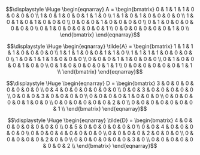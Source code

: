 $$\displaystyle \Huge \begin{eqnarray} 
A = \begin{bmatrix}  
0 & 1 & 1 & 1 & 0 & 0 & 0 & 0 \\ 
1 & 0 & 1 & 0 & 0 & 1 & 1 & 0 \\ 
1 & 1 & 0 & 1 & 0 & 0 & 0 & 0 \\ 
1 & 0 & 1 & 0 & 1 & 0 & 0 & 0 \\ 
0 & 0 & 0 & 1 & 0 & 0 & 0 & 0 \\ 
0 & 1 & 0 & 0 & 0 & 0 & 0 & 0 \\ 
0 & 1 & 0 & 0 & 0 & 0 & 0 & 1 \\ 
0 & 0 & 0 & 0 & 0 & 0 & 1 & 0 \\ 
\end{bmatrix}
\end{eqnarray}$$

$$\displaystyle \Huge \begin{eqnarray} 
\tilde{A} = \begin{bmatrix}  
1 & 1 & 1 & 1 & 0 & 0 & 0 & 0 \\ 
1 & 1 & 1 & 0 & 0 & 1 & 1 & 0 \\ 
1 & 1 & 1 & 1 & 0 & 0 & 0 & 0 \\ 
1 & 0 & 1 & 1 & 1 & 0 & 0 & 0 \\ 
0 & 0 & 0 & 1 & 1 & 0 & 0 & 0 \\ 
0 & 1 & 0 & 0 & 0 & 1 & 0 & 0 \\ 
0 & 1 & 0 & 0 & 0 & 0 & 1 & 1 \\ 
0 & 0 & 0 & 0 & 0 & 0 & 1 & 1 \\ 
\end{bmatrix}
\end{eqnarray}$$


$$\displaystyle \Huge \begin{eqnarray} 
D = \begin{bmatrix}  
3 & 0 & 0 & 0 & 0 & 0 & 0 & 0 \\ 
0 & 4 & 0 & 0 & 0 & 0 & 0 & 0 \\ 
0 & 0 & 3 & 0 & 0 & 0 & 0 & 0 \\ 
0 & 0 & 0 & 3 & 0 & 0 & 0 & 0 \\ 
0 & 0 & 0 & 0 & 1 & 0 & 0 & 0 \\ 
0 & 0 & 0 & 0 & 0 & 1 & 0 & 0 \\ 
0 & 0 & 0 & 0 & 0 & 0 & 2 & 0 \\ 
0 & 0 & 0 & 0 & 0 & 0 & 0 & 1 \\ 
\end{bmatrix}
\end{eqnarray}$$

$$\displaystyle \Huge \begin{eqnarray} 
\tilde{D} = \begin{bmatrix}  
4 & 0 & 0 & 0 & 0 & 0 & 0 & 0 \\ 
0 & 5 & 0 & 0 & 0 & 0 & 0 & 0 \\ 
0 & 0 & 4 & 0 & 0 & 0 & 0 & 0 \\ 
0 & 0 & 0 & 4 & 0 & 0 & 0 & 0 \\ 
0 & 0 & 0 & 0 & 2 & 0 & 0 & 0 \\ 
0 & 0 & 0 & 0 & 0 & 2 & 0 & 0 \\ 
0 & 0 & 0 & 0 & 0 & 0 & 3 & 0 \\ 
0 & 0 & 0 & 0 & 0 & 0 & 0 & 2 \\ 
\end{bmatrix}
\end{eqnarray}$$